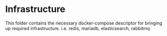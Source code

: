 # Infrastructure

This folder contains the necessary docker-compose descriptor for bringing up required infrastructure.  i.e. redis, mariadb, elasticsearch, rabbitmq